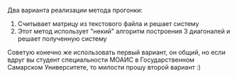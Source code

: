 Два варианта реализации метода прогонки:
1) Считывает матрицу из текстового файла и решает систему
2) Этот метод использует "некий" алгоритм построения 3 диагоналей и решает полученную систему

Советую конечно же использовать первый вариант, он общий, но если вдруг вы студент специальности МОАИС в
Государственном Самарском Университете, то милости прошу второй вариант :)
